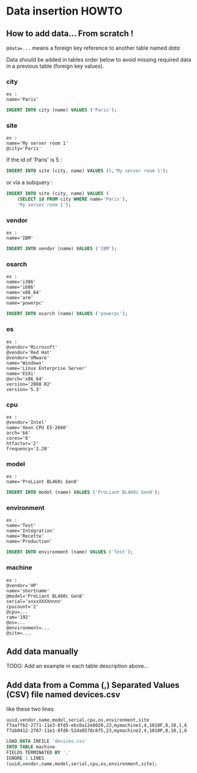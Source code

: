 # Data insertion HOWTO

## How to add data... From scratch !

`@data=...` means a foreign key reference to another table named _data_

Data should be added in tables order below to avoid missing required data in a
previous table (foreign key values).

### city
	ex :
	name='Paris'

```SQL
INSERT INTO city (name) VALUES ('Paris');
```

### site
	ex :
	name='My server room 1'
	@city='Paris'

If the id of 'Paris' is 5 :
```SQL
INSERT INTO site (city, name) VALUES (5,'My server room 1');
```
or via a subquery :
```SQL
INSERT INTO site (city, name) VALUES (
	(SELECT id FROM city WHERE name='Paris'),
	'My server room 1');
```

### vendor
	ex :
	name='IBM'

```SQL
INSERT INTO vendor (name) VALUES ('IBM');
```

### osarch
	ex :
	name='i386'
	name='i686'
	name='x86_64'
	name='arm'
	name='powerpc'

```SQL
INSERT INTO osarch (name) VALUES ('powerpc');
```

### os
	ex :
	@vendor='Microsoft'
	@vendor='Red Hat'
	@vendor='VMware'
	name='Windows'
	name='Linux Enterprise Server'
	name='ESXi'
	@arch='x86_64'
	version='2008 R2'
	version='5.3'

### cpu
	ex :
	@vendor='Intel'
	name='Xeon CPU E5-2660'
	arch='64'
	cores='8'
	htfactor='2'
	frequency='2.20'

### model
	ex :
	name='ProLiant BL460c Gen8'

```SQL
INSERT INTO model (name) VALUES ('ProLiant BL460c Gen8');
```

### environment
	ex :
	name='Test'
	name='Intégration'
	name='Recette'
	name='Production'

```SQL
INSERT INTO environment (name) VALUES ('Test');
```

### machine
	ex :
	@vendor='HP'
	name='shortname'
	@model='ProLiant BL460c Gen8'
	serial='xxxxXXXXnnnn'
	cpucount='2'
	@cpu=...
	ram='192'
	@os=...
	@environment=...
	@site=...

## Add data manually
TODO: Add an example in each table description above... 

## Add data from a Comma (,) Separated Values (CSV) file named devices.csv
like these two lines

	uuid,vendor,name,model,serial,cpu,os,environment,site
	f7aaffb2-2771-11e3-8fd5-ebc0a12e8020,23,mymachine1,4,1010F,8,10,1,6
	f7ab0412-2787-11e1-8fd6-53da8578c6f5,23,mymachine2,4,1010P,8,10,1,6

```SQL
LOAD DATA INFILE 'devices.csv'
INTO TABLE machine 
FIELDS TERMINATED BY ','
IGNORE 1 LINES
(uuid,vendor,name,model,serial,cpu,os,environment,site);
```
